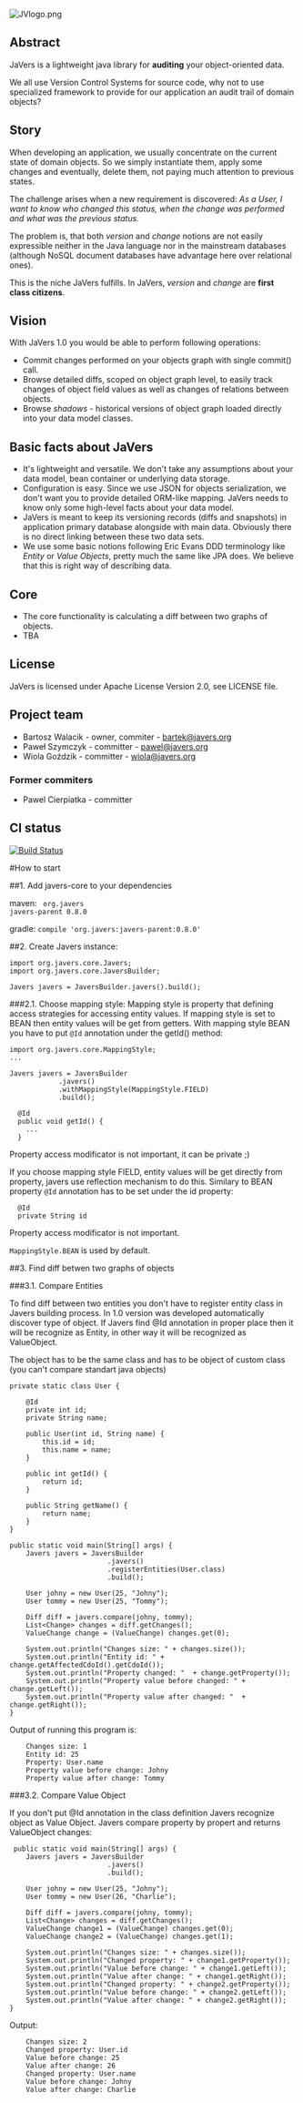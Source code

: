 ﻿
![JVlogo.png](JVlogo2.png)

## Abstract
JaVers is a lightweight java library for **auditing** your object-oriented data.

We all use Version Control Systems for source code,
why not to use specialized framework to provide for our application an audit trail of domain objects?

## Story

When developing an application, we usually concentrate on the current state of domain objects.
So we simply instantiate them, apply some changes and eventually, delete them, not paying much attention to previous states.

The challenge arises when a new requirement is discovered:
*As a User, I want to know who changed this status, when the change was performed and what was the previous status.*

The problem is, that both *version* and *change* notions are not easily expressible neither in the
Java language nor in the mainstream databases (although NoSQL document databases have advantage here over relational ones).

This is the niche JaVers fulfills. In JaVers, *version* and *change* are **first class citizens**.

## Vision
  With JaVers 1.0 you would be able to perform following operations:

* Commit changes performed on your objects graph with single commit() call.
* Browse detailed diffs, scoped on object graph level,
  to easily track changes of object field values as well as changes of relations between objects.
* Browse *shadows* - historical versions of object graph loaded directly into your data model classes.

## Basic facts about JaVers
* It's lightweight and versatile. We don't take any assumptions about your data model, bean container or
  underlying data storage.
* Configuration is easy. Since we use JSON for objects serialization, we don't want you to
  provide detailed ORM-like mapping.
  JaVers needs to know only some high-level facts about your data model.
* JaVers is meant to keep its versioning records (diffs and snapshots) in
  application primary database alongside with main data.
  Obviously there is no direct linking between these two data sets.
* We use some basic notions following Eric Evans DDD terminology like *Entity* or *Value Objects*,
  pretty much the same like JPA does. We believe that this is right way of describing data.

## Core
* The core functionality is calculating a diff between two graphs of objects.
* TBA

## License
JaVers is licensed under Apache License Version 2.0, see LICENSE file.

## Project team
* Bartosz Walacik - owner, commiter - bartek@javers.org
* Paweł Szymczyk - committer - pawel@javers.org
* Wiola Goździk - committer - wiola@javers.org


### Former commiters
* Pawel Cierpiatka - committer

## CI status
[![Build Status](https://travis-ci.org/javers/javers.png?branch=master)](https://travis-ci.org/javers/javers)

#How to start

##1. Add javers-core to your dependencies

maven: 
        <code><dependency>
            <groupId>org.javers</groupId>
            <artifactId>javers-parent</artifactId>
            <version>0.8.0</version>
        </dependency></code>

gradle: 
        <code>compile 'org.javers:javers-parent:0.8.0'</code>

##2. Create Javers instance:

    import org.javers.core.Javers;
    import org.javers.core.JaversBuilder;

    Javers javers = JaversBuilder.javers().build();

###2.1. Choose mapping style:
Mapping style is property that defining access strategies for accessing entity values. If mapping style is set to BEAN then entity values 
will be get from getters. With mapping style BEAN you have to put <code>@Id</code> annotation under the getId() method:

    import org.javers.core.MappingStyle;
    ...

    Javers javers = JaversBuilder
                .javers()
                .withMappingStyle(MappingStyle.FIELD)
                .build();

      @Id
      public void getId() {
        ...
      }

Property access modificator is not important, it can be private ;)

If you choose mapping style FIELD, entity values will be get directly from property, javers use reflection mechanism to do this. Similary to 
BEAN property <code>@Id</code> annotation has to be set under the id property:

      @Id
      private String id

Property access modificator is not important. 

<code>MappingStyle.BEAN</code> is used by default.

##3. Find diff betwen two graphs of objects

###3.1. Compare Entities

To find diff between two entities you don't have to register entity class in Javers building process. In 1.0 version was developed 
automatically discover type of object. If Javers find @Id annotation in proper place then it will be recognize as Entity, in other way it 
will be recognized as ValueObject.

The object has to be the same class and has to be object of custom class (you can't compare standart java objects)

    private static class User {

        @Id
        private int id;
        private String name;

        public User(int id, String name) {
            this.id = id;
            this.name = name;
        }

        public int getId() {
            return id;
        }

        public String getName() {
            return name;
        }
    }

    public static void main(String[] args) {
        Javers javers = JaversBuilder
                            .javers()
                            .registerEntities(User.class)
                            .build();

        User johny = new User(25, "Johny");
        User tommy = new User(25, "Tommy");

        Diff diff = javers.compare(johny, tommy);
        List<Change> changes = diff.getChanges();
        ValueChange change = (ValueChange) changes.get(0);

        System.out.println("Changes size: " + changes.size());
        System.out.println("Entity id: " + change.getAffectedCdoId().getCdoId());
        System.out.println("Property changed: "  + change.getProperty());
        System.out.println("Property value before changed: " + change.getLeft());
        System.out.println("Property value after changed: "  + change.getRight());
    }

Output of running this program is:

        Changes size: 1
        Entity id: 25
        Property: User.name
        Property value before change: Johny
        Property value after change: Tommy

###3.2. Compare Value Object

If you don't put @Id annotation in the class definition Javers recognize object as Value Object. Javers compare property by propert and 
returns ValueObject changes:

     public static void main(String[] args) {
        Javers javers = JaversBuilder
                            .javers()
                            .build();

        User johny = new User(25, "Johny");
        User tommy = new User(26, "Charlie");

        Diff diff = javers.compare(johny, tommy);
        List<Change> changes = diff.getChanges();
        ValueChange change1 = (ValueChange) changes.get(0);
        ValueChange change2 = (ValueChange) changes.get(1);

        System.out.println("Changes size: " + changes.size());
        System.out.println("Changed property: " + change1.getProperty());
        System.out.println("Value before change: " + change1.getLeft());
        System.out.println("Value after change: " + change1.getRight());
        System.out.println("Changed property: " + change2.getProperty());
        System.out.println("Value before change: " + change2.getLeft());
        System.out.println("Value after change: " + change2.getRight());
    }

Output:

        Changes size: 2
        Changed property: User.id
        Value before change: 25
        Value after change: 26
        Changed property: User.name
        Value before change: Johny
        Value after change: Charlie

